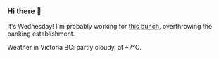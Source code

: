 ### Hi there :wave:

It's Wednesday! I'm probably working for [this bunch](https://github.com/kohofinancial), overthrowing the banking establishment.

Weather in Victoria BC: partly cloudy, at +7°C.
